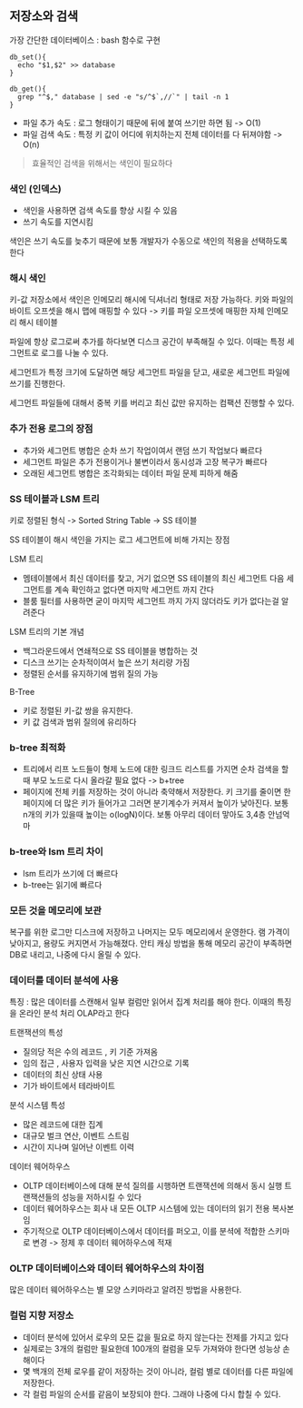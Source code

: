 ## 저장소와 검색

가장 간단한 데이터베이스 : bash 함수로 구현

```shell
db_set(){
  echo "$1,$2" >> database
}

db_get(){
  grep "^$," database | sed -e "s/^$`,//`" | tail -n 1
}
```

- 파일 추가 속도 : 로그 형태이기 때문에 뒤에 붙여 쓰기만 하면 됨 -> O(1)
- 파일 검색 속도 : 특정 키 값이 어디에 위치하는지 전체 데이터를 다 뒤져야함 -> O(n)

> 효율적인 검색을 위해서는 색인이 필요하다

### 색인 (인덱스)

- 색인을 사용하면 검색 속도를 향상 시킬 수 있음
- 쓰기 속도를 지연시킴

색인은 쓰기 속도를 늦추기 때문에 보통 개발자가 수동으로 색인의 적용을 선택하도록 한다

### 해시 색인

키-값 저장소에서 색인은 인메모리 해시에 딕셔너리 형태로 저장 가능하다. 키와 파일의 바이트 오프셋을 해시 맵에 매핑할 수 있다
-> 키를 파일 오프셋에 매핑한 자체 인메모리 해시 테이블

파일에 항상 로그로써 추가를 하다보면 디스크 공간이 부족해질 수 있다. 이때는 특정 세그먼트로 로그를 나눌 수 있다.

세그먼트가 특정 크기에 도달하면 해당 세그먼트 파일을 닫고, 새로운 세그먼트 파일에 쓰기를 진행한다.

세그먼트 파일들에 대해서 중복 키를 버리고 최신 값만 유지하는 컴팩션 진행할 수 있다.

### 추가 전용 로그의 장점

- 추가와 세그먼트 병합은 순차 쓰기 작업이여서 랜덤 쓰기 작업보다 빠르다
- 세그먼트 파일은 추가 전용이거나 불변이라서 동시성과 고장 복구가 빠르다
- 오래된 세그먼트 병합은 조각화되는 데이터 파일 문제 피하게 해줌

### SS 테이블과 LSM 트리

키로 정렬된 형식 -> Sorted String Table -> SS 테이블

SS 테이블이 해시 색인을 가지는 로그 세그먼트에 비해 가지는 장점

LSM 트리
- 멤테이블에서 최신 데이터를 찾고, 거기 없으면 SS 테이블의 최신 세그먼트 다음 세그먼트를 계속 확인하고 없다면 마지막 세그먼트 까지 간다
- 블룸 필터를 사용하면 굳이 마지막 세그먼트 까지 가지 않더라도 키가 없다는걸 알려준다

LSM 트리의 기본 개념
- 백그라운드에서 연쇄적으로 SS 테이블을 병합하는 것
- 디스크 쓰기는 순차적이여서 높은 쓰기 처리량 가짐
- 정렬된 순서를 유지하기에 범위 질의 가능

B-Tree

- 키로 정렬된 키-값 쌍을 유지한다. 
- 키 값 검색과 범위 질의에 유리하다


### b-tree 최적화

- 트리에서 리프 노드들이 형제 노드에 대한 링크드 리스트를 가지면 순차 검색을 할때 부모 노드로 다시 올라갈 필요 없다 -> b+tree
- 페이지에 전체 키를 저장하는 것이 아니라 축약해서 저장한다. 키 크기를 줄이면 한 페이지에 더 많은 키가 들어가고 그러면 분기계수가 커져서 높이가 낮아진다. 보통 n개의 키가 있을때 높이는 o(logN)이다. 보통 아무리 데이터 맣아도 3,4층 안넘억마 

### b-tree와 lsm 트리 차이

- lsm 트리가 쓰기에 더 빠르다
- b-tree는 읽기에 빠르다


### 모든 것을 메모리에 보관
복구를 위한 로그만 디스크에 저장하고 나머지는 모두 메모리에서 운영한다. 램 가격이 낮아지고, 용량도 커지면서 가능해졌다. 
안티 캐싱 방법을 통해 메모리 공간이 부족하면 DB로 내리고, 나중에 다시 올릴 수 있다. 

### 데이터를 데이터 분석에 사용

특징 : 많은 데이터를 스캔해서 일부 컬럼만 읽어서 집계 처리를 해야 한다.
이때의 특징을 온라인 분석 처리 OLAP라고 한다 

트랜잭션의 특성
- 질의당 적은 수의 레코드 , 키 기준 가져옴
- 임의 접근 , 사용자 입력을 낮은 지연 시간으로 기록
- 데이터의 최신 상태 사용
- 기가 바이트에서 테라바이트

분석 시스템 특성
- 많은 레코드에 대한 집계
- 대규모 벌크 연산, 이벤트 스트림
- 시간이 지나며 일어난 이벤트 이력

데이터 웨어하우스
- OLTP 데이터베이스에 대해 분석 질의를 시행하면 트랜잭션에 의해서 동시 실행 트랜잭션들의 성능을 저하시킬 수 있다
- 데이터 웨어하우스는 회사 내 모든 OLTP 시스템에 있는 데이터의 읽기 전용 복사본임
- 주기적으로 OLTP 데이터베이스에서 데이터를 퍼오고, 이를 분셕에 적합한 스키마로 변경 -> 정제 후 데이터 웨어하우스에 적재

### OLTP 데이터베이스와 데이터 웨어하우스의 차이점

많은 데이터 웨어하우스는 별 모양 스키마라고 알려진 방법을 사용한다.

### 컬럼 지향 저장소
- 데이터 분석에 있어서 로우의 모든 값을 필요로 하지 않는다는 전제를 가지고 있다
- 실제로는 3개의 컬럼만 필요한데 100개의 컬럼을 모두 가져와야 한다면 성능상 손해이다
- 몇 백개의 전체 로우를 같이 저장하는 것이 아니라, 컬럼 별로 데이터를 다른 파일에 저장한다.
- 각 컬럼 파일의 순서를 같음이 보장되야 한다. 그래야 나중에 다시 합칠 수 있다.
